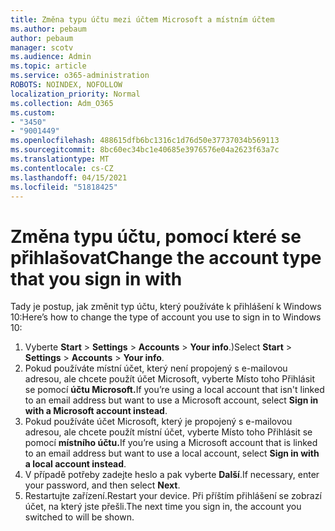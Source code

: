 ```yaml
---
title: Změna typu účtu mezi účtem Microsoft a místním účtem
ms.author: pebaum
author: pebaum
manager: scotv
ms.audience: Admin
ms.topic: article
ms.service: o365-administration
ROBOTS: NOINDEX, NOFOLLOW
localization_priority: Normal
ms.collection: Adm_O365
ms.custom:
- "3450"
- "9001449"
ms.openlocfilehash: 488615dfb6bc1316c1d76d50e37737034b569113
ms.sourcegitcommit: 8bc60ec34bc1e40685e3976576e04a2623f63a7c
ms.translationtype: MT
ms.contentlocale: cs-CZ
ms.lasthandoff: 04/15/2021
ms.locfileid: "51818425"
---
```

# <a name="change-the-account-type-that-you-sign-in-with"></a><span data-ttu-id="ff08e-102">Změna typu účtu, pomocí které se přihlašovat</span><span class="sxs-lookup"><span data-stu-id="ff08e-102">Change the account type that you sign in with</span></span>

<span data-ttu-id="ff08e-103">Tady je postup, jak změnit typ účtu, který používáte k přihlášení k Windows 10:</span><span class="sxs-lookup"><span data-stu-id="ff08e-103">Here’s how to change the type of account you use to sign in to Windows 10:</span></span>

1. <span data-ttu-id="ff08e-104">Vyberte **Start**  >  **Settings**  >  **Accounts**  >  **Your info**.)</span><span class="sxs-lookup"><span data-stu-id="ff08e-104">Select **Start** > **Settings** > **Accounts** > **Your info**.</span></span>
2. <span data-ttu-id="ff08e-105">Pokud používáte místní účet, který není propojený s e-mailovou adresou, ale chcete použít účet Microsoft, vyberte Místo toho Přihlásit se pomocí **účtu Microsoft.**</span><span class="sxs-lookup"><span data-stu-id="ff08e-105">If you’re using a local account that isn't linked to an email address but want to use a Microsoft account, select **Sign in with a Microsoft account instead**.</span></span>
3. <span data-ttu-id="ff08e-106">Pokud používáte účet Microsoft, který je propojený s e-mailovou adresou, ale chcete použít místní účet, vyberte Místo toho Přihlásit se pomocí **místního účtu.**</span><span class="sxs-lookup"><span data-stu-id="ff08e-106">If you’re using a Microsoft account that is linked to an email address but want to use a local account, select **Sign in with a local account instead**.</span></span>
4. <span data-ttu-id="ff08e-107">V případě potřeby zadejte heslo a pak vyberte **Další**.</span><span class="sxs-lookup"><span data-stu-id="ff08e-107">If necessary, enter your password, and then select **Next**.</span></span>
5. <span data-ttu-id="ff08e-108">Restartujte zařízení.</span><span class="sxs-lookup"><span data-stu-id="ff08e-108">Restart your device.</span></span> <span data-ttu-id="ff08e-109">Při příštím přihlášení se zobrazí účet, na který jste přešli.</span><span class="sxs-lookup"><span data-stu-id="ff08e-109">The next time you sign in, the account you switched to will be shown.</span></span>